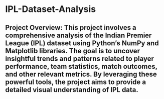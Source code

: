 # IPL-Dataset-Analysis

## Project Overview: This project involves a comprehensive analysis of the Indian Premier League (IPL) dataset using Python’s NumPy and Matplotlib libraries. The goal is to uncover insightful trends and patterns related to player performance, team statistics, match outcomes, and other relevant metrics. By leveraging these powerful tools, the project aims to provide a detailed visual understanding of IPL data.


